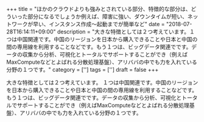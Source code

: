 +++
title = "ほかのクラウドよりも強みとされている部分、特徴的な部分は、どういった部分になるでしょうか例えば、障害に強い、ダウンタイムが短い、ネットワークが早い、インスタンス作成〜起動までが簡単など"
date = "2018-07-28T16:14:11+09:00"
description = "大きな特徴としては２つ考えています。１つは中国関連です。中国のリージョンを日本から購入できることや日本と中国の間の専用線を利用することなどです。もう１つは、ビッグデータ関連でです。データの収集から分析、可視化とトータルでサポートすることができ（例えばMaxComputeなどとよばれる分散処理基盤）、アリババの中でも力を入れている分野の１つです。"
category = ['']
tags = ['']
draft = false
+++

大きな特徴としては２つ考えています。
１つは中国関連です。中国のリージョンを日本から購入できることや日本と中国の間の専用線を利用することなどです。
もう１つは、ビッグデータ関連でです。データの収集から分析、可視化とトータルでサポートすることができ（例えばMaxComputeなどとよばれる分散処理基盤）、アリババの中でも力を入れている分野の１つです。
